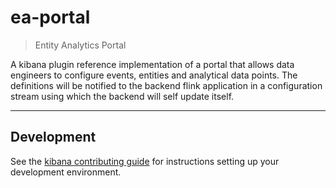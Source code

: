 # ea-portal

> Entity Analytics Portal

A kibana plugin reference implementation of a portal that allows data engineers to configure events, entities and analytical data points. The definitions will be notified to the backend flink application in a configuration stream using which the backend will self update itself.

---

## Development

See the [kibana contributing guide](https://github.com/elastic/kibana/blob/master/CONTRIBUTING.md) for instructions setting up your development environment.
